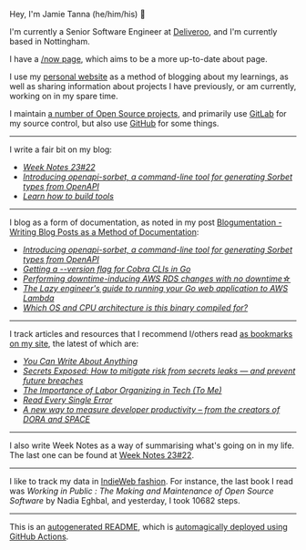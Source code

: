 Hey, I'm Jamie
Tanna (he/him/his) 👋

I'm currently a Senior Software Engineer at [Deliveroo](https://deliveroo.engineering/), and I'm currently based in Nottingham.

I have a [/now page](https://www.jvt.me/now/?utm_campaign=github-jamietanna), which aims to be a more up-to-date about page.

I use my [personal website](https://www.jvt.me/?utm_campaign=github-jamietanna) as a method of blogging about my learnings, as well as sharing information about projects I have previously, or am currently, working on in my spare time.

I maintain [a number of Open Source projects](https://www.jvt.me/open-source/?utm_campaign=github-jamietanna), and primarily use [GitLab](https://gitlab.com/jamietanna) for my source control, but also use [GitHub](https://github.com/jamietanna) for some things.

---

I write a fair bit on my blog:


- [_Week Notes 23#22_](https://www.jvt.me/week-notes/2023/22/?utm_campaign=github-jamietanna)
- [_Introducing openapi-sorbet, a command-line tool for generating Sorbet types from OpenAPI_](https://www.jvt.me/posts/2023/05/31/openapi-sorbet/?utm_campaign=github-jamietanna)
- [_Learn how to build tools_](https://www.jvt.me/posts/2023/05/29/learn-how-to-build-tools/?utm_campaign=github-jamietanna)

---

I blog as a form of documentation, as noted in my post [Blogumentation - Writing Blog Posts as a Method of Documentation](https://www.jvt.me/posts/2017/06/25/blogumentation/?utm_campaign=github-jamietanna):


- [_Introducing openapi-sorbet, a command-line tool for generating Sorbet types from OpenAPI_](https://www.jvt.me/posts/2023/05/31/openapi-sorbet/?utm_campaign=github-jamietanna)
- [_Getting a --version flag for Cobra CLIs in Go_](https://www.jvt.me/posts/2023/05/27/go-cobra-version/?utm_campaign=github-jamietanna)
- [_Performing downtime-inducing AWS RDS changes with no downtime☆_](https://www.jvt.me/posts/2023/05/23/aws-rds-downtimeless/?utm_campaign=github-jamietanna)
- [_The Lazy engineer's guide to running your Go web application to AWS Lambda_](https://www.jvt.me/posts/2023/05/21/lazy-go-lambda/?utm_campaign=github-jamietanna)
- [_Which OS and CPU architecture is this binary compiled for?_](https://www.jvt.me/posts/2023/05/15/go-parse-binary-architecture/?utm_campaign=github-jamietanna)

---

I track articles and resources that I recommend I/others read [as bookmarks on my site](https://www.jvt.me/kind/bookmarks/?utm_campaign=github-jamietanna), the latest of which are:


- [_You Can Write About Anything_](https://roytang.net/2023/06/write-anything/?utm_campaign=github-jamietanna)
- [_Secrets Exposed: How to mitigate risk from secrets leaks — and prevent future breaches_](https://www.reversinglabs.com/blog/secure-your-development-secrets-3-essential-steps?utm_campaign=github-jamietanna)
- [_The Importance of Labor Organizing in Tech (To Me)_](https://jacky.wtf/2023/5/E57b?utm_campaign=github-jamietanna)
- [_Read Every Single Error_](https://www.pulumi.com/blog/reducing-our-error-rate/?utm_campaign=github-jamietanna)
- [_A new way to measure developer productivity – from the creators of DORA and SPACE_](https://newsletter.pragmaticengineer.com/p/developer-productivity-a-new-framework?utm_campaign=github-jamietanna)

---

I also write Week Notes as a way of summarising what's going on in my life. The last one can be found at [Week Notes 23#22](https://www.jvt.me/week-notes/2023/22/?utm_campaign=github-jamietanna).

---

I like to track my data in [IndieWeb fashion](https://indieweb.org/why). For instance, the last book I read was _Working in Public : The Making and Maintenance of Open Source Software_ by Nadia Eghbal, and yesterday, I took 10682 steps.

---
This is an [autogenerated README](https://www.jvt.me/posts/2022/01/12/autogenerated-profile-readme/?utm_campaign=github-jamietanna), which is [automagically deployed using GitHub Actions](https://github.com/jamietanna/jamietanna/blob/main/.github/workflows/rebuild.yml).
